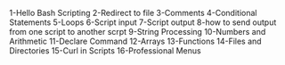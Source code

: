 1-Hello Bash Scripting
2-Redirect to file
3-Comments
4-Conditional Statements
5-Loops
6-Script input
7-Script output
8-how to send output from one script to another scrpt
9-String Processing
10-Numbers and Arithmetic
11-Declare Command
12-Arrays
13-Functions
14-Files and Directories
15-Curl in Scripts
16-Professional Menus
